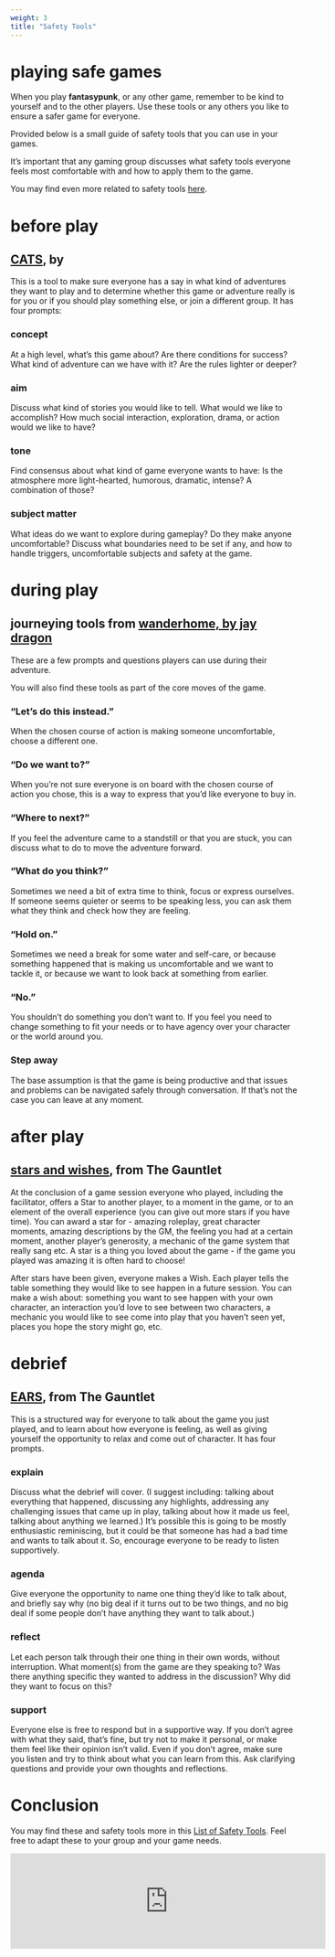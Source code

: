```yaml
---
weight: 3
title: "Safety Tools"
---
```


# playing safe games

When you play **fantasypunk**, or any other game, remember to be kind to yourself and to the other players. Use these tools or any others you like to ensure a safer game for everyone.

Provided below is a small guide of safety tools that you can use in your games. 

It’s important that any gaming group discusses what safety tools everyone feels most comfortable with and how to apply them to the game.

You may find even more related to safety tools [here](https://itch.io/c/1655621/safety-tools-and-wellbeing-for-ttrpg).

# before play

## [CATS](https://200wordrpg.github.io/2016/supplement/2016/04/12/CATS.html), by

This is a tool to make sure everyone has a say in what kind of adventures they want to play and to determine whether this game or adventure really is for you or if you should play something else, or join a different group. It has four prompts:

### concept

At a high level, what’s this game about? Are there conditions for success? What kind of adventure can we have with it? Are the rules lighter or deeper?

### aim

Discuss what kind of stories you would like to tell. What would we like to accomplish? How much social interaction, exploration, drama, or action would we like to have?

### tone

Find consensus about what kind of game everyone wants to have: Is the atmosphere more light-hearted, humorous, dramatic, intense? A combination of those?

### subject matter

What ideas do we want to explore during gameplay? Do they make anyone uncomfortable? Discuss what boundaries need to be set if any, and how to handle triggers, uncomfortable subjects and safety at the game.

# during play

## journeying tools from [wanderhome, by jay dragon](https://possumcreekgames.itch.io/wanderhome)

These are a few prompts and questions players can use during their adventure.

You will also find these tools as part of the core moves of the game.

### “Let’s do this instead.”

When the chosen course of action is making someone uncomfortable, choose a different one.

### “Do we want to?”

When you’re not sure everyone is on board with the chosen course of action you chose, this is a way to express that you’d like everyone to buy in.

### “Where to next?”

If you feel the adventure came to a standstill or that you are stuck, you can discuss what to do to move the adventure forward.

### “What do you think?”

Sometimes we need a bit of extra time to think, focus or express ourselves. If someone seems quieter or seems to be speaking less, you can ask them what they think and check how they are feeling.

### “Hold on.”

Sometimes we need a break for some water and self-care, or because something happened that is making us uncomfortable and we want to tackle it, or because we want to look back at something from earlier.

### “No.”

You shouldn’t do something you don’t want to. If you feel you need to change something to fit your needs or to have agency over your character or the world around you.

### Step away

The base assumption is that the game is being productive and that issues and problems can be navigated safely through conversation. If that’s not the case you can leave at any moment.

# after play

## [stars and wishes](https://www.gauntlet-rpg.com/blog/stars-and-wishes), from The Gauntlet

At the conclusion of a game session everyone who played, including the facilitator, offers a Star to another player, to a moment in the game, or to an element of the overall experience (you can give out more stars if you have time). You can award a star for - amazing roleplay, great character moments, amazing descriptions by the GM, the feeling you had at a certain moment, another player’s generosity, a mechanic of the game system that really sang etc. A star is a thing you loved about the game - if the game you played was amazing it is often hard to choose!

After stars have been given, everyone makes a Wish. Each player tells the table something they would like to see happen in a future session. You can make a wish about: something you want to see happen with your own character, an interaction you’d love to see between two characters, a mechanic you would like to see come into play that you haven’t seen yet, places you hope the story might go, etc.

# debrief

## [EARS](https://blackarmada.com/tools-to-use-after-play/), from The Gauntlet

This is a structured way for everyone to talk about the game you just played, and to learn about how everyone is feeling, as well as giving yourself the opportunity to relax and come out of character. It has four prompts.

### explain

Discuss what the debrief will cover. (I suggest including: talking about everything that happened, discussing any highlights, addressing any challenging issues that came up in play, talking about how it made us feel, talking about anything we learned.) It’s possible this is going to be mostly enthusiastic reminiscing, but it could be that someone has had a bad time and wants to talk about it. So, encourage everyone to be ready to listen supportively.

### agenda

Give everyone the opportunity to name one thing they’d like to talk about, and briefly say why (no big deal if it turns out to be two things, and no big deal if some people don’t have anything they want to talk about.)

### reflect

Let each person talk through their one thing in their own words, without interruption. What moment(s) from the game are they speaking to? Was there anything specific they wanted to address in the discussion? Why did they want to focus on this?

### support

Everyone else is free to respond but in a supportive way. If you don’t agree with what they said, that’s fine, but try not to make it personal, or make them feel like their opinion isn’t valid. Even if you don’t agree, make sure you listen and try to think about what you can learn from this. Ask clarifying questions and provide your own thoughts and reflections.

# Conclusion

You may find these and safety tools more in this [List of Safety Tools](https://gabrielcaetano.itch.io/safety-tools-and-wellbeing-a-curated-list). Feel free to adapt these to your group and your game needs.

<iframe src="https://itch.io/embed/1087799" width="552" height="167" frameborder="0"><a href="https://thegiftofdice.itch.io/safety-tools-and-wellbeing-a-curated-list">Safety Tools and Wellbeing - A Curated List by TheGiftOfGabes</a></iframe>